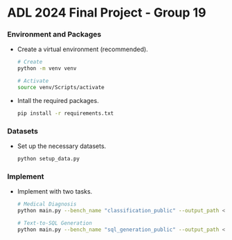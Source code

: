 # ADL 2024 Final Project - Group 19

### Environment and Packages
- Create a virtual environment (recommended).
  ```bash
  # Create
  python -m venv venv

  # Activate
  source venv/Scripts/activate
  ```
- Intall the required packages.
  ```bash
  pip install -r requirements.txt
  ```

### Datasets
- Set up the necessary datasets.
  ```bash
  python setup_data.py
  ```

### Implement
- Implement with two tasks.
  ```bash
  # Medical Diagnosis
  python main.py --bench_name "classification_public" --output_path <path_to_save_csv>

  # Text-to-SQL Generation
  python main.py --bench_name "sql_generation_public" --output_path <path_to_save_csv>
  ```
